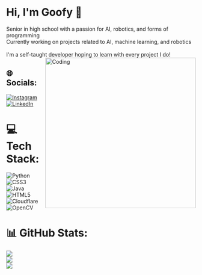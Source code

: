 # Hi, I'm Goofy 👋
Senior in high school with a passion for AI, robotics, and forms of programming<br>Currently working on projects related to AI, machine learning, and robotics<br><br>I'm a self-taught developer hoping to learn with every project I do!
<img align="right" alt="Coding" width="400" src="https://i.pinimg.com/originals/6c/90/28/6c90288d7e10d46d18895f17f420a92c.gif">

## 🌐 Socials:
[![Instagram](https://img.shields.io/badge/Instagram-%23E4405F.svg?logo=Instagram&logoColor=white)](https://instagram.com/kuya.arnold) [![LinkedIn](https://img.shields.io/badge/LinkedIn-%230077B5.svg?logo=linkedin&logoColor=white)](https://linkedin.com/in/arnoldzamora) 

# 💻 Tech Stack:
![Python](https://img.shields.io/badge/python-3670A0?style=for-the-badge&logo=python&logoColor=ffdd54) ![CSS3](https://img.shields.io/badge/css3-%231572B6.svg?style=for-the-badge&logo=css3&logoColor=white) ![Java](https://img.shields.io/badge/java-%23ED8B00.svg?style=for-the-badge&logo=openjdk&logoColor=white) ![HTML5](https://img.shields.io/badge/html5-%23E34F26.svg?style=for-the-badge&logo=html5&logoColor=white) ![Cloudflare](https://img.shields.io/badge/Cloudflare-F38020?style=for-the-badge&logo=Cloudflare&logoColor=white) ![OpenCV](https://img.shields.io/badge/opencv-%23white.svg?style=for-the-badge&logo=opencv&logoColor=white)
# 📊 GitHub Stats:
![](https://github-readme-stats.vercel.app/api?username=xgoofyy&theme=material-palenight&hide_border=false&include_all_commits=false&count_private=false)<br/>
![](https://github-readme-streak-stats.herokuapp.com/?user=xgoofyy&theme=material-palenight&hide_border=false)<br/>
![](https://github-readme-stats.vercel.app/api/top-langs/?username=xgoofyy&theme=material-palenight&hide_border=false&include_all_commits=false&count_private=false&layout=compact)

<!-- Proudly created with GPRM ( https://gprm.itsvg.in ) -->
